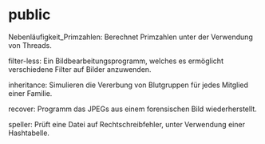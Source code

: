 # public
<p>Nebenläufigkeit_Primzahlen: Berechnet Primzahlen unter der Verwendung von Threads.</p>
<p>filter-less: Ein Bildbearbeitungsprogramm, welches es ermöglicht verschiedene Filter auf Bilder anzuwenden.</p>
<p>inheritance: Simulieren die Vererbung von Blutgruppen für jedes Mitglied einer Familie.</p>
<p>recover: Programm das JPEGs aus einem forensischen Bild wiederherstellt.</p>
<p>speller: Prüft eine Datei auf Rechtschreibfehler, unter Verwendung einer Hashtabelle.</p>
